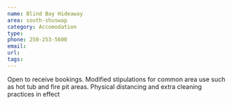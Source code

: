 ```yaml
---
name: Blind Bay Hideaway
area: south-shuswap
category: Accomodation
type: 
phone: 250-253-5600
email: 
url: 
tags:
---
```


Open to receive bookings. Modified stipulations for common area use such as hot tub and fire pit areas. Physical distancing and extra cleaning practices in effect